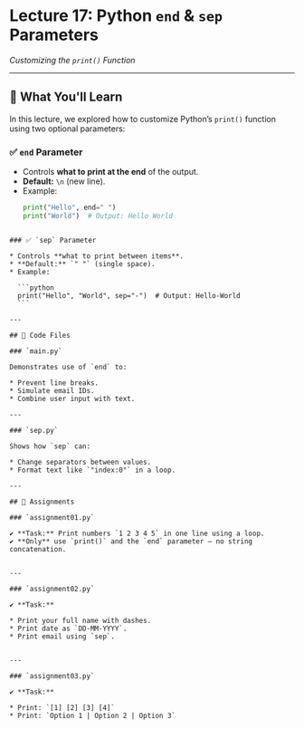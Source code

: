 # Lecture 17: Python `end` & `sep` Parameters  
*Customizing the `print()` Function*

---

## 🔹 What You'll Learn

In this lecture, we explored how to customize Python’s `print()` function using two optional parameters:

### ✅ `end` Parameter
- Controls **what to print at the end** of the output.
- **Default:** `\n` (new line).
- Example:
  ```python
  print("Hello", end=" ")
  print("World")  # Output: Hello World
````

### ✅ `sep` Parameter

* Controls **what to print between items**.
* **Default:** `" "` (single space).
* Example:

  ```python
  print("Hello", "World", sep="-")  # Output: Hello-World
  ```

---

## 📁 Code Files

### `main.py`

Demonstrates use of `end` to:

* Prevent line breaks.
* Simulate email IDs.
* Combine user input with text.

---

### `sep.py`

Shows how `sep` can:

* Change separators between values.
* Format text like `"index:0"` in a loop.

---

## 📝 Assignments

### `assignment01.py`

✔ **Task:** Print numbers `1 2 3 4 5` in one line using a loop.
✔ **Only** use `print()` and the `end` parameter — no string concatenation.


---

### `assignment02.py`

✔ **Task:**

* Print your full name with dashes.
* Print date as `DD-MM-YYYY`.
* Print email using `sep`.


---

### `assignment03.py`

✔ **Task:**

* Print: `[1] [2] [3] [4]`
* Print: `Option 1 | Option 2 | Option 3`






